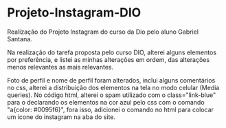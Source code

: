 # Projeto-Instagram-DIO
Realização do Projeto Instagram do curso da Dio pelo aluno Gabriel Santana.

Na realização do tarefa proposta pelo curso DIO, alterei alguns elementos por preferência, e listei as minhas alterações em ordem, das alterações menos relevantes as mais relevantes.

Foto de perfil e nome de perfil foram alterados, inclui alguns comentários no css, alterei a distribuição dos elementos na tela no modo celular (Media queries). No código html, alterei o spam utilizado com o class="link-blue" para o <a> declarando os elementos na cor azul pelo css  com o comando "a{color: #0095f6}", fora isso, adicionei o comando <link rel="icon" href="img/icone-instagram.ico"/> no html para colocar um ícone do instagram na aba do site.
